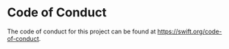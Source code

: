 # Code of Conduct

The code of conduct for this project can be found at https://swift.org/code-of-conduct.

<!-- Copyright (c) 2014 - 2022 Apple Inc. and the Swift Project authors. All Rights Reserved. -->
